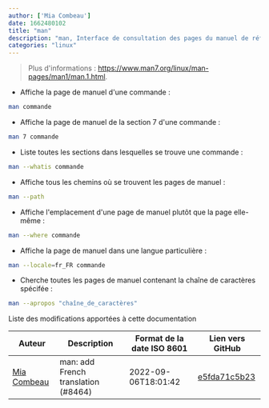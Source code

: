 ```yaml
---
author: ['Mia Combeau']
date: 1662480102
title: "man"
description: "man, Interface de consultation des pages du manuel de référence."
categories: "linux"
---
```

> Plus d'informations : <https://www.man7.org/linux/man-pages/man1/man.1.html>.

- Affiche la page de manuel d'une commande :

```bash
man commande
```

- Affiche la page de manuel de la section 7 d'une commande :

```bash
man 7 commande
```

- Liste toutes les sections dans lesquelles se trouve une commande :

```bash
man --whatis commande
```

- Affiche tous les chemins où se trouvent les pages de manuel :

```bash
man --path
```

- Affiche l'emplacement d'une page de manuel plutôt que la page elle-même :

```bash
man --where commande
```

- Affiche la page de manuel dans une langue particulière :

```bash
man --locale=fr_FR commande
```

- Cherche toutes les pages de manuel contenant la chaîne de caractères spécifée :

```bash
man --apropos "chaîne_de_caractères"
```
Liste des modifications apportées à cette documentation


Auteur | Description | Format de la date ISO 8601 | Lien vers GitHub
------|-----|-----|-----
[Mia Combeau](mailto:52008667+mcombeau@users.noreply.github.com) | man: add French translation (#8464) | 2022-09-06T18:01:42 | [e5fda71c5b23](https://github.com/tldr-pages/tldr/commit/e5fda71c5b236729d7d47a92c47a847296878ef2)

